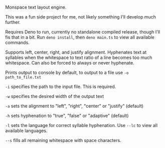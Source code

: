 Monspace text layout engine.

This was a fun side project for me, not likely something I'll develop much further.

Requires Deno to run, currently no standalone compiled release, though I'll fis that in a bit.
Run `deno install`, then `deno main.ts` to view all available commands.

Supports left, center, right, and justify alignment.
Hyphenates text at syllables when the whitespace to text ratio of a line becomes too much whitespace.
Can also be forced to always or never hyphenate.

Prints output to console by default, to output to a file use `-o path_to_file.txt`

`-i` specifies the path to the input file. This is required.

`-w` specifies the desired width of the output text

`-a` sets the alignment to "left", "right", "center" or "justify" (default)

`-h` sets hyphenation to "true", "false" or "adaptive" (default)

`-l` sets the language for correct syllable hyphenation. Use `--lc` to view all available languages.

`--s` fills all remaining whitespace with space characters.
